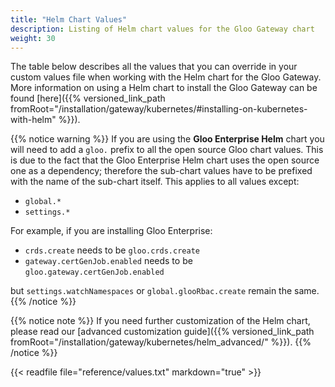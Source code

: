 ```yaml
---
title: "Helm Chart Values"
description: Listing of Helm chart values for the Gloo Gateway chart
weight: 30
---
```


The table below describes all the values that you can override in your custom values file when working with the Helm 
chart for the Gloo Gateway. More information on using a Helm chart to install the Gloo Gateway can be found 
[here]({{% versioned_link_path fromRoot="/installation/gateway/kubernetes/#installing-on-kubernetes-with-helm" %}}).

{{% notice warning %}}
If you are using the **Gloo Enterprise Helm** chart you will need to add a `gloo.` prefix to all the open source Gloo 
chart values. This is due to the fact that the Gloo Enterprise Helm chart uses the open source one as a dependency; 
therefore the sub-chart values have to be prefixed with the name of the sub-chart itself. 
This applies to all values except:

- `global.*`
- `settings.*`

For example, if you are installing Gloo Enterprise:

- `crds.create` needs to be `gloo.crds.create`
- `gateway.certGenJob.enabled` needs to be `gloo.gateway.certGenJob.enabled`

but `settings.watchNamespaces` or `global.glooRbac.create` remain the same.
{{% /notice %}}

{{% notice note %}}
If you need further customization of the Helm chart, please read our [advanced customization guide]({{% versioned_link_path fromRoot="/installation/gateway/kubernetes/helm_advanced/" %}}).
{{% /notice %}}

{{< readfile file="reference/values.txt" markdown="true" >}}